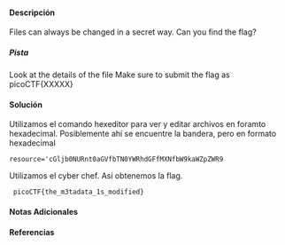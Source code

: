 #### Descripción
Files can always be changed in a secret way. Can you find the flag? 
##### Pista
Look at the details of the file Make sure to submit the flag as picoCTF{XXXXX}

#### Solución 
Utilizamos el comando hexeditor  para ver y editar archivos en foramto hexadecimal.
Posiblemente ahí se encuentre la bandera, pero en formato hexadecimal

`resource='cGljb0NURnt0aGVfbTN0YWRhdGFfMXNfbW9kaWZpZWR9`

Utilizamos el cyber chef. Asi obtenemos la flag.

```
 picoCTF{the_m3tadata_1s_modified}
```


#### Notas Adicionales

#### Referencias

